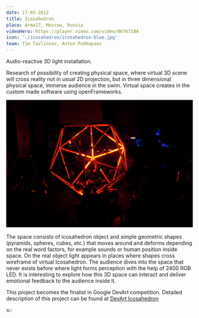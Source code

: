```yaml
---
date: 17-03-2012
title: Icosahedron
place: Arma17, Moscow, Russia
videoHero: https://player.vimeo.com/video/86767184
icon: './icosahedron/icosahedron-blue.jpg'
team: Tim Tavlinsev, Anton Podkopaev
---
```


Audio-reactive 3D light installation.

Research of possibility of creating physical space, where virtual 3D scene will cross reality not in usual 2D projection, but in three dimensional physical space, immerse audience in the swim. Virtual space creates in the custom made software using openFrameworks.

<img alt="ledMapper screenshot" src="./icosahedron/ico-red.jpg" width="1024">

The space consists of icosahedron object and simple geometric shapes (pyramids, spheres, cubes, etc.) that moves around and deforms depending on the real word factors, for example sounds or human position inside space. On the real object light appears in places where shapes cross wireframe of virtual Icosahedron. The audience dives into the space that never exists before where light forms perception with the help of 2400 RGB LED. It is interesting to explore how this 3D space can interact and deliver emotional feedback to the audience inside it.

This project becomes the finalist in Google DevArt competition.
Detailed description of this project can be found at [DevArt Icosahedron](https://devart.withgoogle.com/#/project/16557756)

<iframe src="https://player.vimeo.com/video/85965568" width="16" height="9" frameborder="0" webkitallowfullscreen mozallowfullscreen allowfullscreen></iframe>
